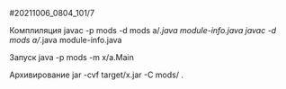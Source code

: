 #20211006_0804_101/7

Комплиляция
javac -p mods -d mods a/*.java module-info.java
javac -d mods a/*.java module-info.java

Запуск
java -p mods -m x/a.Main

Архивирование
jar -cvf target/x.jar -C mods/ .